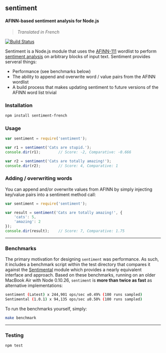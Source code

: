 ## sentiment
#### AFINN-based sentiment analysis for Node.js

> *Translated in French*

[![Build Status](https://secure.travis-ci.org/thisandagain/sentiment.png)](http://travis-ci.org/thisandagain/sentiment)

Sentiment is a Node.js module that uses the [AFINN-111](http://www2.imm.dtu.dk/pubdb/views/publication_details.php?id=6010) wordlist to perform [sentiment analysis](http://en.wikipedia.org/wiki/Sentiment_analysis) on arbitrary blocks of input text. Sentiment provides serveral things:

- Performance (see benchmarks below)
- The ability to append and overwrite word / value pairs from the AFINN wordlist
- A build process that makes updating sentiment to future versions of the AFINN word list trivial

### Installation
```bash
npm install sentiment-french
```

### Usage
```javascript
var sentiment = require('sentiment');

var r1 = sentiment('Cats are stupid.');
console.dir(r1);        // Score: -2, Comparative: -0.666

var r2 = sentiment('Cats are totally amazing!');
console.dir(r2);        // Score: 4, Comparative: 1
```

### Adding / overwriting words
You can append and/or overwrite values from AFINN by simply injecting key/value pairs into a sentiment method call:
```javascript
var sentiment = require('sentiment');

var result = sentiment('Cats are totally amazing!', {
    'cats': 5,
    'amazing': 2  
});
console.dir(result);    // Score: 7, Comparative: 1.75
```

---

### Benchmarks
The primary motivation for designing `sentiment` was performance. As such, it includes a benchmark script within the test directory that compares it against the [Sentimental](https://github.com/thinkroth/Sentimental) module which provides a nearly equivalent interface and approach. Based on these benchmarks, running on an older MacBook Air with Node 0.10.26, `sentiment` is **more than twice as fast** as alternative implementations:

```bash
sentiment (Latest) x 244,901 ops/sec ±0.49% (100 runs sampled)
Sentimental (1.0.1) x 94,135 ops/sec ±0.50% (100 runs sampled)
```

To run the benchmarks yourself, simply:
```bash
make benchmark
```

---

### Testing
```bash
npm test
```

